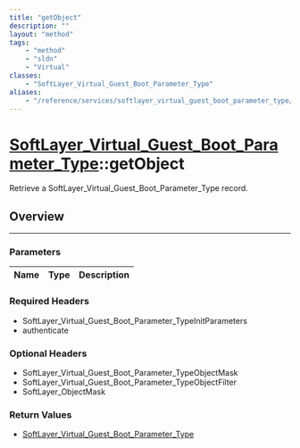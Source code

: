 ```yaml
---
title: "getObject"
description: ""
layout: "method"
tags:
    - "method"
    - "sldn"
    - "Virtual"
classes:
    - "SoftLayer_Virtual_Guest_Boot_Parameter_Type"
aliases:
    - "/reference/services/softlayer_virtual_guest_boot_parameter_type/getObject"
---
```

# [SoftLayer_Virtual_Guest_Boot_Parameter_Type](/reference/services/SoftLayer_Virtual_Guest_Boot_Parameter_Type)::getObject


Retrieve a SoftLayer_Virtual_Guest_Boot_Parameter_Type record.


## Overview 


-----

### Parameters 
|Name | Type | Description |
| --- | --- | --- |


### Required Headers
* SoftLayer_Virtual_Guest_Boot_Parameter_TypeInitParameters
* authenticate


### Optional Headers
* SoftLayer_Virtual_Guest_Boot_Parameter_TypeObjectMask
* SoftLayer_Virtual_Guest_Boot_Parameter_TypeObjectFilter
* SoftLayer_ObjectMask

### Return Values
* <a href='/reference/datatypes/SoftLayer_Virtual_Guest_Boot_Parameter_Type'>SoftLayer_Virtual_Guest_Boot_Parameter_Type </a>




